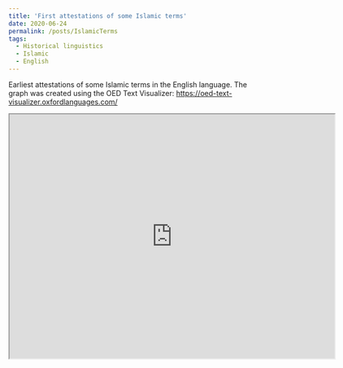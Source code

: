 ```yaml
---
title: 'First attestations of some Islamic terms'
date: 2020-06-24
permalink: /posts/IslamicTerms
tags:
  - Historical linguistics
  - Islamic
  - English
---
```


Earliest attestations of some Islamic terms in the English language. The graph was created using the OED Text Visualizer: https://oed-text-visualizer.oxfordlanguages.com/ 

<iframe src="https://github.com/Muhsabrys/Muhsabrys.github.io/blob/master/images/IslamicTerms.png" width="640" height="480"></iframe>
